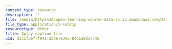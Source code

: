 ```yaml
---
content_type: resource
description: ''
file: /media/https%3A/open-learning-course-data-rc.s3.amazonaws.com/24-908-creole-languages-and-caribbean-identities-spring-2017/d3c1f3eff9412bb693058cd1a0d17c45_8fAGSwTwzxI.srt
file_type: application/x-subrip
resourcetype: Other
title: 3play caption file
uid: d3c1f3ef-f941-2bb6-9305-8cd1a0d17c45
---
```

